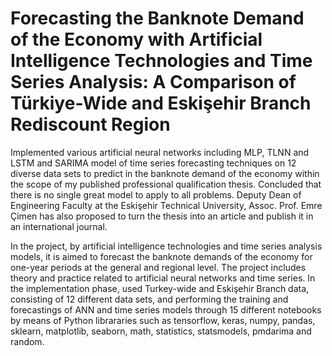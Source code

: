 # Forecasting the Banknote Demand of the Economy with Artificial Intelligence Technologies and Time Series Analysis: A Comparison of Türkiye-Wide and Eskişehir Branch Rediscount Region
Implemented various artificial neural networks including MLP, TLNN and LSTM and SARIMA model of time series forecasting techniques on 12 diverse data sets to predict in the banknote demand of the economy within the scope of my published professional qualification thesis. Concluded that there is no single great model to apply to all problems. Deputy Dean of Engineering Faculty at the Eskişehir Technical University, Assoc. Prof. Emre Çimen has also proposed to turn the thesis into an article and publish it in an international journal.

In the project, by artificial intelligence technologies and time series analysis models, it is aimed to forecast the banknote demands of the economy for one-year periods at the general and regional level. The project includes theory and practice related to artificial neural networks and time series. In the implementation phase, used Turkey-wide and Eskişehir Branch data, consisting of 12 different data sets, and performing the training and forecastings of ANN and time series models through 15 different notebooks by means of Python librararies such as tensorflow, keras, numpy, pandas, sklearn, matplotlib, seaborn, math, statistics, statsmodels, pmdarima and random.
